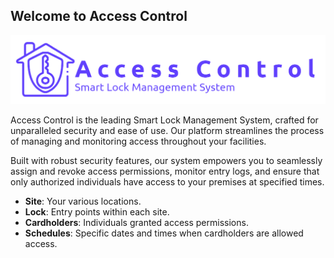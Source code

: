 ## Welcome to Access Control
![Access Control](AccessControl.UI/src/assets/images/logo_transparent.png)

Access Control is the leading Smart Lock Management System, crafted for unparalleled security and ease of use. Our platform streamlines the process of managing and monitoring access throughout your facilities.

Built with robust security features, our system empowers you to seamlessly assign and revoke access permissions, monitor entry logs, and ensure that only authorized individuals have access to your premises at specified times.

- **Site**: Your various locations.
- **Lock**: Entry points within each site.
- **Cardholders**: Individuals granted access permissions.
- **Schedules**: Specific dates and times when cardholders are allowed access.
